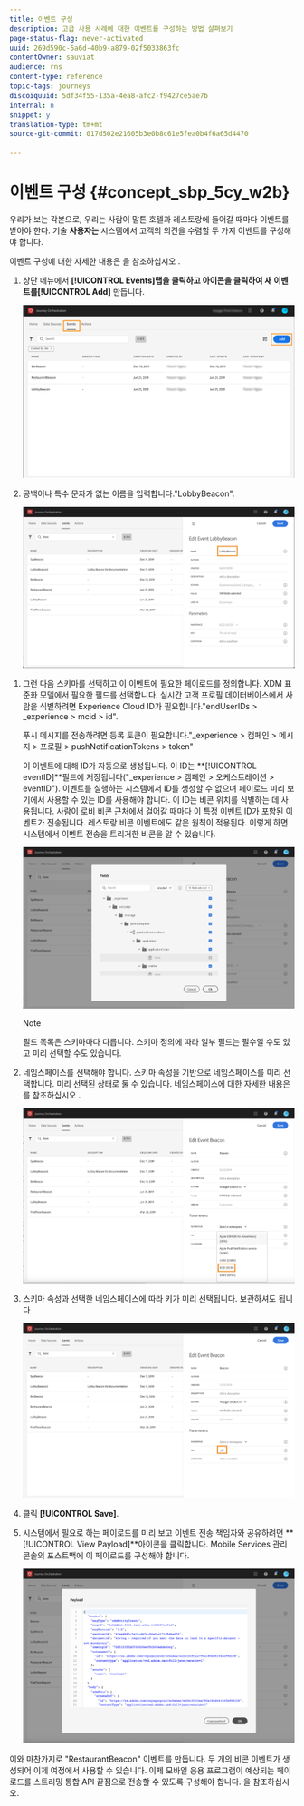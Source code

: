 ```yaml
---
title: 이벤트 구성
description: 고급 사용 사례에 대한 이벤트를 구성하는 방법 살펴보기
page-status-flag: never-activated
uuid: 269d590c-5a6d-40b9-a879-02f5033863fc
contentOwner: sauviat
audience: rns
content-type: reference
topic-tags: journeys
discoiquuid: 5df34f55-135a-4ea8-afc2-f9427ce5ae7b
internal: n
snippet: y
translation-type: tm+mt
source-git-commit: 017d502e21605b3e0b8c61e5fea0b4f6a65d4470

---
```



# 이벤트 구성 {#concept_sbp_5cy_w2b}

우리가 보는 각본으로, 우리는 사람이 말톤 호텔과 레스토랑에 들어갈 때마다 이벤트를 받아야 한다. 기술 **사용자는** 시스템에서 고객의 의견을 수렴할 두 가지 이벤트를 구성해야 합니다.

이벤트 구성에 대한 자세한 내용은 을 참조하십시오 [](../event/about-events.md).

1. 상단 메뉴에서 **[!UICONTROL Events]**탭을 클릭하고 아이콘을 클릭하여 새 이벤트를**[!UICONTROL Add]** 만듭니다.

   ![](../assets/journeyuc1_1.png)

1. 공백이나 특수 문자가 없는 이름을 입력합니다.&quot;LobbyBeacon&quot;.

   ![](../assets/journeyuc2_1.png)

<!--li>Select the **[!UICONTROL Mobile - Streaming Ingestion APIs]** event type. Events are sent from the customers' mobile phone through the Mobile SDK.![](../assets/journeyuc2_3.png" placement="break" width="800" id="image_is5_2sn_z2b"/></li-->

1. 그런 다음 스키마를 선택하고 이 이벤트에 필요한 페이로드를 정의합니다. XDM 표준화 모델에서 필요한 필드를 선택합니다. 실시간 고객 프로필 데이터베이스에서 사람을 식별하려면 Experience Cloud ID가 필요합니다.&quot;endUserIDs > _experience > mcid > id&quot;.

   푸시 메시지를 전송하려면 등록 토큰이 필요합니다.&quot;_experience > 캠페인 > 메시지 > 프로필 > pushNotificationTokens > token&quot;

   이 이벤트에 대해 ID가 자동으로 생성됩니다. 이 ID는 **[!UICONTROL eventID]**필드에 저장됩니다(&quot;_experience > 캠페인 > 오케스트레이션 > eventID&quot;). 이벤트를 실행하는 시스템에서 ID를 생성할 수 없으며 페이로드 미리 보기에서 사용할 수 있는 ID를 사용해야 합니다. 이 ID는 비콘 위치를 식별하는 데 사용됩니다. 사람이 로비 비콘 근처에서 걸어갈 때마다 이 특정 이벤트 ID가 포함된 이벤트가 전송됩니다. 레스토랑 비콘 이벤트에도 같은 원칙이 적용된다. 이렇게 하면 시스템에서 이벤트 전송을 트리거한 비콘을 알 수 있습니다.

   ![](../assets/journeyuc2_2.png)

   >[!NOTE]
   >
   >필드 목록은 스키마마다 다릅니다. 스키마 정의에 따라 일부 필드는 필수일 수도 있고 미리 선택할 수도 있습니다.

1. 네임스페이스를 선택해야 합니다. 스키마 속성을 기반으로 네임스페이스를 미리 선택합니다. 미리 선택된 상태로 둘 수 있습니다. 네임스페이스에 대한 자세한 내용은 를 참조하십시오 [](../event/selecting-the-namespace.md).

   ![](../assets/journeyuc2_4.png)

1. 스키마 속성과 선택한 네임스페이스에 따라 키가 미리 선택됩니다. 보관하셔도 됩니다

   ![](../assets/journeyuc2_4bis.png)

1. 클릭 **[!UICONTROL Save]**.

1. 시스템에서 필요로 하는 페이로드를 미리 보고 이벤트 전송 책임자와 공유하려면 **[!UICONTROL View Payload]**아이콘을 클릭합니다.  Mobile Services 관리 콘솔의 포스트백에 이 페이로드를 구성해야 합니다.

   ![](../assets/journeyuc2_5.png)

이와 마찬가지로 &quot;RestaurantBeacon&quot; 이벤트를 만듭니다. 두 개의 비콘 이벤트가 생성되어 이제 여정에서 사용할 수 있습니다. 이제 모바일 응용 프로그램이 예상되는 페이로드를 스트리밍 통합 API 끝점으로 전송할 수 있도록 구성해야 합니다. 을 [](../event/additional-steps-to-send-events-to-journey-orchestration.md)참조하십시오.
